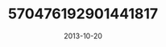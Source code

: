 ---
title: "570476192901441817"
image: "2013-10-20 10.41.23 570476192901441817_46248401"
date: "2013-10-20"
type: "photo"
---